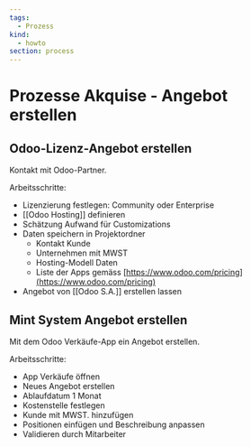 ```yaml
---
tags:
  - Prozess
kind:
  - howto
section: process
---
```


# Prozesse Akquise - Angebot erstellen

## Odoo-Lizenz-Angebot erstellen

Kontakt mit Odoo-Partner.

Arbeitsschritte:

- Lizenzierung festlegen: Community oder Enterprise
- [[Odoo Hosting]] definieren
- Schätzung Aufwand für Customizations
- Daten speichern in Projektordner
  - Kontakt Kunde
  - Unternehmen mit MWST
  - Hosting-Modell Daten
  - Liste der Apps gemäss [https://www.odoo.com/pricing](https://www.odoo.com/pricing)
- Angebot von [[Odoo S.A.]] erstellen lassen

## Mint System Angebot erstellen

Mit dem Odoo Verkäufe-App ein Angebot erstellen.

Arbeitsschritte:

- App Verkäufe öffnen
- Neues Angebot erstellen
- Ablaufdatum 1 Monat
- Kostenstelle festlegen
- Kunde mit MWST. hinzufügen
- Positionen einfügen und Beschreibung anpassen
- Validieren durch Mitarbeiter
